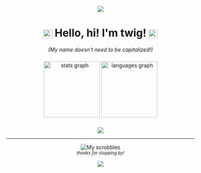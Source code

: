 <p align="center">
  <img src="https://capsule-render.vercel.app/api?type=soft&height=5&color=0:89b4fa,100:f38ba8"/>
</p>
<h1 align="center">
  <img src="https://cdn.discordapp.com/emojis/819591522235580446.webp?size=160&animated=true" height="24" style="vertical-align: middle;" />
  Hello, hi!
  I'm twig! <img src="https://cdn.discordapp.com/emojis/819591496473772112.webp?size=160&animated=true" height="24" style="vertical-align: middle;"/>
</h1>

<h6 align="center" style="margin: 0; padding: 0;">
  (My name doesn't need to be capitalized!)
</h6>

###

<div align="center">
  <img src="https://github-readme-stats.vercel.app/api?username=twigform&show_icons=true&border_radius=8&include_all_commits=true&count_private=true&hide_border=true&theme=catppuccin_mocha&locale=en" height="150" alt="stats graph"  />
  <img src="https://github-readme-stats.vercel.app/api/top-langs?username=twigform&locale=en&hide_title=false&layout=compact&card_width=320&langs_count=5&theme=catppuccin_mocha&hide_border=true" height="150" alt="languages graph"  />
</div>

###

<div align="center">
<img src="https://skillicons.dev/icons?i=js,html,css,svelte,tauri,py,discord,vscode,gamemakerstudio,figma"/>
</div>

---

<div align="center">
  <img src="https://lastfm-recently-played.vercel.app/api?user=twiiig&show_user=header&bg_color=1e1e2e" alt="My scrobbles" />
</div>

<div align="center">
  <sub><em>thanks for stopping by!</em></sub>
</div>
<p align="center">
  <img src="https://capsule-render.vercel.app/api?type=soft&height=5&color=0:89b4fa,100:f38ba8"/>
</p>
